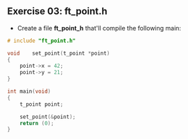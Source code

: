 ## Exercise 03: ft_point.h
- Create a file __ft_point_h__ that'll compile the following main:
```c
# include "ft_point.h"

void	set_point(t_point *point)
{
	point->x = 42;
	point->y = 21;
}

int	main(void)
{
	t_point	point;

	set_point(&point);
	return (0);
}
```

